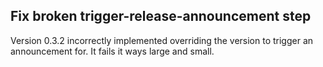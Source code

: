 ## Fix broken trigger-release-announcement step

Version 0.3.2 incorrectly implemented overriding the version to trigger an announcement for. It fails it ways large and small.
